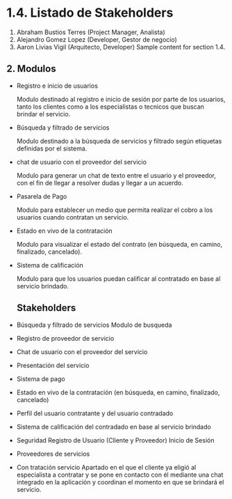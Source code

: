 # 1.4. Listado de Stakeholders


1. Abraham Bustios Terres (Project Manager, Analista)
2. Alejandro Gomez Lopez (Developer, Gestor de negocio)
3. Aaron Livias Vigil (Arquitecto, Developer)
Sample content for section 1.4.

## 2. Modulos

- Registro e inicio de usuarios

    Modulo destinado al registro e inicio de sesión por parte de los usuarios, tanto los clientes como a los especialistas o tecnicos que buscan brindar el servicio.
  
- Búsqueda y filtrado de servicios

    Modulo destinado a la búsqueda de servicios y filtrado según etiquetas definidas por el sistema.

- chat de usuario con el proveedor del servicio

    Modulo para generar un chat de texto entre el usuario y el proveedor, con el fin de llegar a resolver dudas y llegar a un acuerdo.

- Pasarela de Pago

    Modulo para establecer un medio que permita realizar el cobro a los usuarios cuando contratan un servicio.

- Estado en vivo de la contratación

    Modulo para visualizar el estado del contrato (en búsqueda, en camino, finalizado, cancelado).

- Sistema de calificación
  
    Modulo para que los usuarios puedan calificar al contratado en base al servicio brindado.

    ## Stakeholders

- Búsqueda y filtrado de servicios
    Modulo de busqueda 
- Registro de proveedor de servicio 
- Chat de usuario con el proveedor del servicio
- Presentación del servicio
- Sistema de pago
- Estado en vivo de la contratación (en búsqueda, en camino, finalizado, cancelado)
- Perfil del usuario contratante y del usuario contradado
- Sistema de calificación del contradado en base al servicio brindado

- Seguridad
    Registro de Usuario (Cliente y Proveedor)
    Inicio de Sesión 

    

- Proveedores de servicios


- Con   tratación servicio
 Apartado en el que el cliente ya eligió al especialista a contratar y se pone en contacto con él mediante una chat integrado en la aplicación y coordinan el momento en que se brindará   el servicio.

